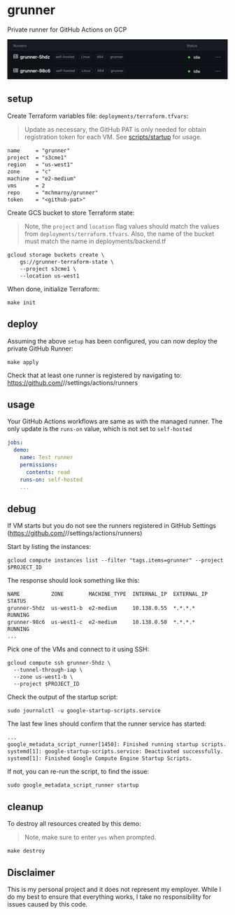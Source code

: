 # grunner

Private runner for GitHub Actions on GCP

![](assets/runners.png)

## setup 

Create Terraform variables file: `deployments/terraform.tfvars`:

> Update as necessary, the GitHub PAT is only needed for obtain registration token for each VM. See [scripts/startup](scripts/startup) for usage.

```shell
name     = "grunner"
project  = "s3cme1"
region   = "us-west1"
zone     = "c"
machine  = "e2-medium"
vms      = 2
repo     = "mchmarny/grunner"
token    = "<github-pat>"
```

Create GCS bucket to store Terraform state:

> Note, the `project` and `location` flag values should match the values from `deployments/terraform.tfvars`. Also, the name of the bucket must match the name in deployments/backend.tf

```shell
gcloud storage buckets create \
    gs://grunner-terraform-state \
    --project s3cme1 \
    --location us-west1
```

When done, initialize Terraform:

```shell
make init
```

## deploy

Assuming the above `setup` has been configured, you can now deploy the private GitHub Runner:

```shell
make apply
```

Check that at least one runner is registered by navigating to: https://github.com/<owner>/<repo>/settings/actions/runners 

## usage

Your GitHub Actions workflows are same as with the managed runner. The only update is the `runs-on` value, which is not set to `self-hosted`

```yaml
jobs:
  demo:
    name: Test runner
    permissions:
      contents: read
    runs-on: self-hosted
    ...
```

## debug

If VM starts but you do not see the runners registered in GitHub Settings (https://github.com/<owner>/<repo>/settings/actions/runners)

Start by listing the instances: 

```shell
gcloud compute instances list --filter "tags.items=grunner" --project $PROJECT_ID
```

The response should look something like this: 

```shell
NAME          ZONE        MACHINE_TYPE  INTERNAL_IP  EXTERNAL_IP  STATUS
grunner-5hdz  us-west1-b  e2-medium     10.138.0.55  *.*.*.*      RUNNING
grunner-98c6  us-west1-c  e2-medium     10.138.0.50  *.*.*.*      RUNNING
...
```

Pick one of the VMs and connect to it using SSH: 

```shell
gcloud compute ssh grunner-5hdz \
  --tunnel-through-iap \
  --zone us-west1-b \
  --project $PROJECT_ID
```

Check the output of the startup script:

```shell
sudo journalctl -u google-startup-scripts.service
```

The last few lines should confirm that the runner service has started: 

```shell
...
google_metadata_script_runner[1450]: Finished running startup scripts.
systemd[1]: google-startup-scripts.service: Deactivated successfully.
systemd[1]: Finished Google Compute Engine Startup Scripts.
```

If not, you can re-run the script, to find the issue: 

```shell
sudo google_metadata_script_runner startup
```

## cleanup

To destroy all resources created by this demo:

> Note, make sure to enter `yes` when prompted.

```shell
make destroy
```

## Disclaimer

This is my personal project and it does not represent my employer. While I do my best to ensure that everything works, I take no responsibility for issues caused by this code.
